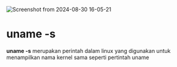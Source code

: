 ![Screenshot from 2024-08-30 16-05-21](https://github.com/user-attachments/assets/ea50de15-fd43-4537-a821-f1f0cba5f80e)
<p></p>
<H1>uname -s</H1>
<b>uname -s</b> merupakan perintah dalam linux yang digunakan untuk menampilkan nama kernel sama seperti pertintah uname
